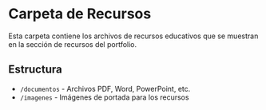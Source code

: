 # Carpeta de Recursos

Esta carpeta contiene los archivos de recursos educativos que se muestran en la sección de recursos del portfolio.

## Estructura

- `/documentos` - Archivos PDF, Word, PowerPoint, etc.
- `/imagenes` - Imágenes de portada para los recursos
